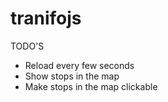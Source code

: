 # tranifojs

TODO'S
* Reload every few seconds
* Show stops in the map
* Make stops in the map clickable